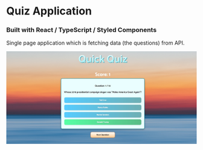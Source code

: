 # Quiz Application

### Built with React / TypeScript / Styled Components

Single page application which is fetching data (the questions) from API.

![screenshots](https://github.com/BrascoBG/quiz-app/blob/master/src/images/screenshot.jpg?raw=true)
